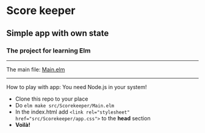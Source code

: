 # Score keeper
## Simple app with own state
### The project for learning Elm

---

The main file: [Main.elm](https://github.com/deniolp/elm-scorekeeper/blob/main/src/Scorekeeper/Main.elm)

---

How to play with app:
  You need Node.js in your system!
  
  
* Clone this repo to your place
* Do `elm make src/Scorekeeper/Main.elm`
* In the index.html add `<link rel="stylesheet" href="src/Scorekeeper/app.css">` to the **head** section
* **Voilà!**
